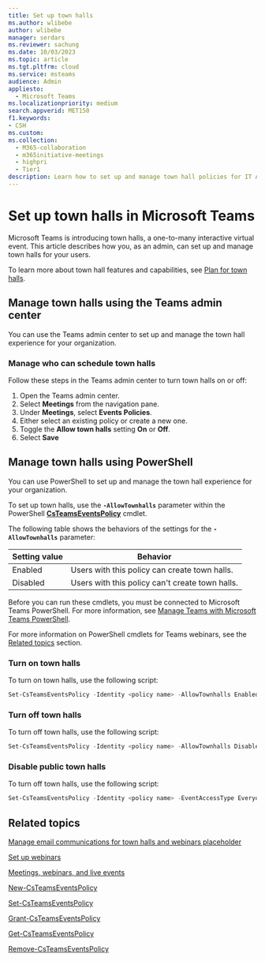 ```yaml
---
title: Set up town halls
ms.author: wlibebe
author: wlibebe
manager: serdars
ms.reviewer: sachung
ms.date: 10/03/2023
ms.topic: article
ms.tgt.pltfrm: cloud
ms.service: msteams
audience: Admin
appliesto: 
  - Microsoft Teams
ms.localizationpriority: medium
search.appverid: MET150
f1.keywords:
- CSH
ms.custom: 
ms.collection: 
  - M365-collaboration
  - m365initiative-meetings
  - highpri
  - Tier1
description: Learn how to set up and manage town hall policies for IT Admins in Teams.
---
```


# Set up town halls in Microsoft Teams

Microsoft Teams is introducing town halls, a one-to-many interactive virtual event. This article describes how you, as an admin, can set up and manage town halls for your users.

To learn more about town hall features and capabilities, see [Plan for town halls](plan-town-halls.md).

## Manage town halls using the Teams admin center

You can use the Teams admin center to set up and manage the town hall experience for your organization.

### Manage who can schedule town halls

Follow these steps in the Teams admin center to turn town halls on or off:

1. Open the Teams admin center.
2. Select **Meetings** from the navigation pane.
3. Under **Meetings**, select **Events Policies**.
4. Either select an existing policy or create a new one.
5. Toggle the **Allow town halls** setting **On** or **Off**.
6. Select **Save**

## Manage town halls using PowerShell

You can use PowerShell to set up and manage the town hall experience for your organization.

To set up town halls, use the **`-AllowTownhalls`** parameter within the PowerShell [**CsTeamsEventsPolicy**](/powershell/module/teams/set-csteamseventspolicy) cmdlet.

The following table shows the behaviors of the settings for the **`-AllowTownhalls`** parameter:

|Setting value| Behavior|
|---------|---------------|
|Enabled| Users with this policy can create town halls. |
|Disabled| Users with this policy can't create town halls.|

Before you can run these cmdlets, you must be connected to Microsoft Teams PowerShell. For more information, see [Manage Teams with Microsoft Teams PowerShell](/microsoftteams/teams-powershell-managing-teams).

For more information on PowerShell cmdlets for Teams webinars, see the [Related topics](#related-topics) section.

### Turn on town halls

To turn on town halls, use the following script:

```powershell
Set-CsTeamsEventsPolicy -Identity <policy name> -AllowTownhalls Enabled
```

### Turn off town halls

To turn off town halls, use the following script:

```powershell
Set-CsTeamsEventsPolicy -Identity <policy name> -AllowTownhalls Disabled
```

### Disable public town halls

To turn off town halls, use the following script:

```powershell
Set-CsTeamsEventsPolicy -Identity <policy name> -EventAccessType EveryoneInCompanyExcludingGuests
```

## Related topics

[Manage email communications for town halls and webinars placeholder](manage-email-communications.md)

[Set up webinars](set-up-webinars.md)

[Meetings, webinars, and live events](quick-start-meetings-live-events.md)

[New-CsTeamsEventsPolicy](/powershell/module/teams/new-csteamseventspolicy)

[Set-CsTeamsEventsPolicy](/powershell/module/teams/set-csteamseventspolicy)

[Grant-CsTeamsEventsPolicy](/powershell/module/teams/grant-csteamseventspolicy)

[Get-CsTeamsEventsPolicy](/powershell/module/teams/get-csteamseventspolicy)

[Remove-CsTeamsEventsPolicy](/powershell/module/teams/remove-csteamseventspolicy)
